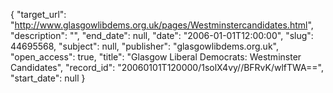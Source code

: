 {
  "target_url": "http://www.glasgowlibdems.org.uk/pages/Westminstercandidates.html", 
  "description": "", 
  "end_date": null, 
  "date": "2006-01-01T12:00:00", 
  "slug": 44695568, 
  "subject": null, 
  "publisher": "glasgowlibdems.org.uk", 
  "open_access": true, 
  "title": "Glasgow Liberal Democrats: Westminster Candidates", 
  "record_id": "20060101T120000/1solX4vy//BFRvK/wlfTWA==", 
  "start_date": null
}

